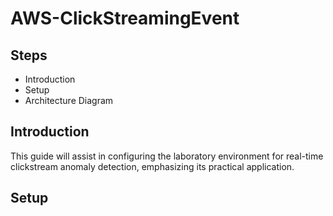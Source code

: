 # AWS-ClickStreamingEvent
## Steps
* Introduction
* Setup
* Architecture Diagram

## Introduction
This guide will assist in configuring the laboratory environment for real-time clickstream anomaly detection, emphasizing its practical application.

## Setup
